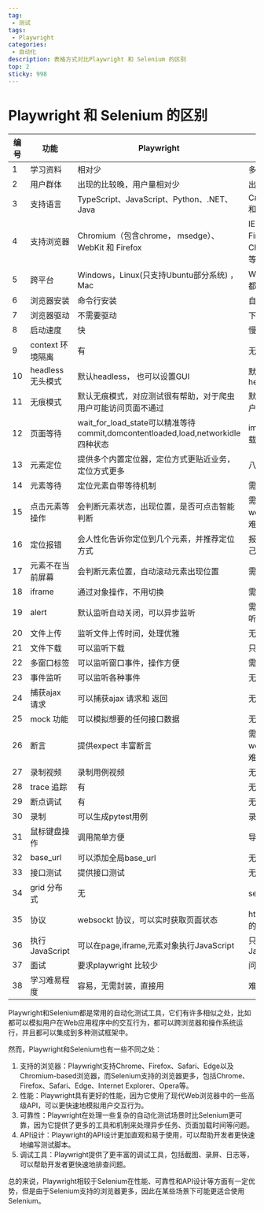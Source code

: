 ```yaml
---
tag:
 - 测试
tags:
 - Playwright
categories:
 - 自动化
description: 表格方式对比Playwright 和 Selenium 的区别
top: 2
sticky: 998
---
```



# Playwright 和 Selenium 的区别

| 编号 | 功能              | Playwright                                                   | Selenium                                                     | 哪个更优秀 |
| ---- | ----------------- | ------------------------------------------------------------ | ------------------------------------------------------------ | ---------- |
| 1    | 学习资料          | 相对少                                                       | 多                                                           | Selenium   |
| 2    | 用户群体          | 出现的比较晚，用户量相对少                                   | 出现的早，用户量多                                           | Selenium   |
| 3    | 支持语言          | TypeScript、JavaScript、Python、.NET、Java                   | C#,Java,Perl,PHP,Python 和Ruby                               | Selenium   |
| 4    | 支持浏览器        | Chromium（包含chrome， msedge）、WebKit 和 Firefox           | IE（7, 8, 9, 10, 11），Firefox，Safari，Google Chrome，Opera，Edge等 | Selenium   |
| 5    | 跨平台            | Windows，Linux(只支持Ubuntu部分系统) ，Mac                   | Windows，Linux，Mac 都支持                                   | Selenium   |
| 6    | 浏览器安装        | 命令行安装                                                   | 自己安装                                                     | Playwright |
| 7    | 浏览器驱动        | 不需要驱动                                                   | 下载对应版本驱动                                             | Playwright |
| 8    | 启动速度          | 快                                                           | 慢                                                           | Playwright |
| 9    | context 环境隔离  | 有                                                           | 无                                                           | Playwright |
| 10   | headless 无头模式 | 默认headless， 也可以设置GUI                                 | 默认GUI模式，也可以设置headless                              | Playwright |
| 11   | 无痕模式          | 默认无痕模式，对应测试很有帮助，对于爬虫用户可能访问页面不通过 | 默认非无痕默认，爬虫用户特别喜欢                             | Selenium   |
| 12   | 页面等待          | wait_for_load_state可以精准等待commit,domcontentloaded,load,networkidle四种状态 | implicitly_wait等待页面加载完成                              | Playwright |
| 13   | 元素定位          | 提供多个内置定位器，定位方式更贴近业务，定位方式更多         | 八大定位                                                     | Playwright |
| 14   | 元素等待          | 定位元素自带等待机制                                         | 需要自己封装等待方法                                         | Playwright |
| 15   | 点击元素等操作    | 会判断元素状态，出现位置，是否可点击智能判断                 | 需要自己封装webdriverwait.until方法,难度较大                 | Playwright |
| 16   | 定位报错          | 会人性化告诉你定位到几个元素，并推荐定位方式                 | 报错需要自己去猜谜，自己排除各种可能性                       | Playwright |
| 17   | 元素不在当前屏幕  | 会判断元素位置，自动滚动元素出现位置                         | 需要自己去判断滚动                                           | Playwright |
| 18   | iframe            | 通过对象操作，不用切换                                       | 需要来回切换                                                 | Playwright |
| 19   | alert             | 默认监听自动关闭，可以异步监听                               | 需要自己判断，无异步监听                                     | Playwright |
| 20   | 文件上传          | 监听文件上传时间，处理优雅                                   | 无法解决非input 上传                                         | Playwright |
| 21   | 文件下载          | 可以监听下载                                                 | 只能设置浏览器默认位置                                       | Playwright |
| 22   | 多窗口标签        | 可以监听窗口事件，操作方便                                   | 需要来回切换                                                 | Playwright |
| 23   | 事件监听          | 可以监听各种事件                                             | 无法监听                                                     | Playwright |
| 24   | 捕获ajax 请求     | 可以捕获ajax 请求和 返回                                     | 无法捕获                                                     | Playwright |
| 25   | mock 功能         | 可以模拟想要的任何接口数据                                   | 无mock 功能                                                  | Playwright |
| 26   | 断言              | 提供expect 丰富断言                                          | 需要自己封装webdriverwait.until方法,难度较大                 | Playwright |
| 27   | 录制视频          | 录制用例视频                                                 | 无                                                           | Playwright |
| 28   | trace 追踪        | 有                                                           | 无                                                           | Playwright |
| 29   | 断点调试          | 有                                                           | 无                                                           | Playwright |
| 30   | 录制              | 可以生成pytest用例                                           | 录制功能比较简单                                             | Playwright |
| 31   | 鼠标键盘操作      | 调用简单方便                                                 | 导入模块，操作复杂                                           | Playwright |
| 32   | base_url          | 可以添加全局base_url                                         | 无此功能                                                     | Playwright |
| 33   | 接口测试          | 提供接口测试                                                 | 无此功能                                                     | Playwright |
| 34   | grid 分布式       | 无                                                           | selenium-grid 分布式                                         | Selenium   |
| 35   | 协议              | websockt 协议，可以实时获取页面状态                          | http 协议，只能获取当时的状态，需自己轮询判断                | Playwright |
| 36   | 执行JavaScript    | 可以在page,iframe,元素对象执行JavaScript                     | 只能在driver对象执行JavaScrip                                | Playwright |
| 37   | 面试              | 要求playwright 比较少                                        | 问selenium 比较多                                            | Selenium   |
| 38   | 学习难易程度      | 容易，无需封装，直接用                                       | 难度较大，需要封装                                           | Playwright |

Playwright和Selenium都是常用的自动化测试工具，它们有许多相似之处，比如都可以模拟用户在Web应用程序中的交互行为，都可以跨浏览器和操作系统运行，并且都可以集成到多种测试框架中。

然而，Playwright和Selenium也有一些不同之处：

1. 支持的浏览器：Playwright支持Chrome、Firefox、Safari、Edge以及Chromium-based浏览器，而Selenium支持的浏览器更多，包括Chrome、Firefox、Safari、Edge、Internet Explorer、Opera等。
2. 性能：Playwright具有更好的性能，因为它使用了现代Web浏览器中的一些高级API，可以更快速地模拟用户交互行为。
3. 可靠性：Playwright在处理一些复杂的自动化测试场景时比Selenium更可靠，因为它提供了更多的工具和机制来处理异步任务、页面加载时间等问题。
4. API设计：Playwright的API设计更加直观和易于使用，可以帮助开发者更快速地编写测试脚本。
5. 调试工具：Playwright提供了更丰富的调试工具，包括截图、录屏、日志等，可以帮助开发者更快速地排查问题。

总的来说，Playwright相较于Selenium在性能、可靠性和API设计等方面有一定优势，但是由于Selenium支持的浏览器更多，因此在某些场景下可能更适合使用Selenium。